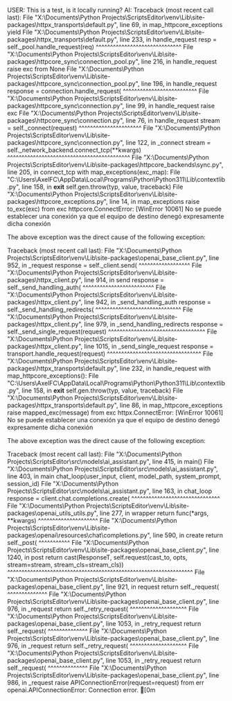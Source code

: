 USER: This is a test, is it locally running?
AI: Traceback (most recent call last):
  File "X:\Documents\Python Projects\ScriptsEditor\venv\Lib\site-packages\httpx\_transports\default.py", line 69, in map_httpcore_exceptions
    yield
  File "X:\Documents\Python Projects\ScriptsEditor\venv\Lib\site-packages\httpx\_transports\default.py", line 233, in handle_request
    resp = self._pool.handle_request(req)
           ^^^^^^^^^^^^^^^^^^^^^^^^^^^^^^
  File "X:\Documents\Python Projects\ScriptsEditor\venv\Lib\site-packages\httpcore\_sync\connection_pool.py", line 216, in handle_request
    raise exc from None
  File "X:\Documents\Python Projects\ScriptsEditor\venv\Lib\site-packages\httpcore\_sync\connection_pool.py", line 196, in handle_request
    response = connection.handle_request(
               ^^^^^^^^^^^^^^^^^^^^^^^^^^
  File "X:\Documents\Python Projects\ScriptsEditor\venv\Lib\site-packages\httpcore\_sync\connection.py", line 99, in handle_request
    raise exc
  File "X:\Documents\Python Projects\ScriptsEditor\venv\Lib\site-packages\httpcore\_sync\connection.py", line 76, in handle_request
    stream = self._connect(request)
             ^^^^^^^^^^^^^^^^^^^^^^
  File "X:\Documents\Python Projects\ScriptsEditor\venv\Lib\site-packages\httpcore\_sync\connection.py", line 122, in _connect
    stream = self._network_backend.connect_tcp(**kwargs)
             ^^^^^^^^^^^^^^^^^^^^^^^^^^^^^^^^^^^^^^^^^^^
  File "X:\Documents\Python Projects\ScriptsEditor\venv\Lib\site-packages\httpcore\_backends\sync.py", line 205, in connect_tcp
    with map_exceptions(exc_map):
  File "C:\Users\AxelFC\AppData\Local\Programs\Python\Python311\Lib\contextlib.py", line 158, in __exit__
    self.gen.throw(typ, value, traceback)
  File "X:\Documents\Python Projects\ScriptsEditor\venv\Lib\site-packages\httpcore\_exceptions.py", line 14, in map_exceptions
    raise to_exc(exc) from exc
httpcore.ConnectError: [WinError 10061] No se puede establecer una conexión ya que el equipo de destino denegó expresamente dicha conexión

The above exception was the direct cause of the following exception:

Traceback (most recent call last):
  File "X:\Documents\Python Projects\ScriptsEditor\venv\Lib\site-packages\openai\_base_client.py", line 952, in _request
    response = self._client.send(
               ^^^^^^^^^^^^^^^^^^
  File "X:\Documents\Python Projects\ScriptsEditor\venv\Lib\site-packages\httpx\_client.py", line 914, in send
    response = self._send_handling_auth(
               ^^^^^^^^^^^^^^^^^^^^^^^^^
  File "X:\Documents\Python Projects\ScriptsEditor\venv\Lib\site-packages\httpx\_client.py", line 942, in _send_handling_auth
    response = self._send_handling_redirects(
               ^^^^^^^^^^^^^^^^^^^^^^^^^^^^^^
  File "X:\Documents\Python Projects\ScriptsEditor\venv\Lib\site-packages\httpx\_client.py", line 979, in _send_handling_redirects
    response = self._send_single_request(request)
               ^^^^^^^^^^^^^^^^^^^^^^^^^^^^^^^^^^
  File "X:\Documents\Python Projects\ScriptsEditor\venv\Lib\site-packages\httpx\_client.py", line 1015, in _send_single_request
    response = transport.handle_request(request)
               ^^^^^^^^^^^^^^^^^^^^^^^^^^^^^^^^^
  File "X:\Documents\Python Projects\ScriptsEditor\venv\Lib\site-packages\httpx\_transports\default.py", line 232, in handle_request
    with map_httpcore_exceptions():
  File "C:\Users\AxelFC\AppData\Local\Programs\Python\Python311\Lib\contextlib.py", line 158, in __exit__
    self.gen.throw(typ, value, traceback)
  File "X:\Documents\Python Projects\ScriptsEditor\venv\Lib\site-packages\httpx\_transports\default.py", line 86, in map_httpcore_exceptions
    raise mapped_exc(message) from exc
httpx.ConnectError: [WinError 10061] No se puede establecer una conexión ya que el equipo de destino denegó expresamente dicha conexión

The above exception was the direct cause of the following exception:

Traceback (most recent call last):
  File "X:\Documents\Python Projects\ScriptsEditor\src\models\ai_assistant.py", line 415, in <module>
    main()
  File "X:\Documents\Python Projects\ScriptsEditor\src\models\ai_assistant.py", line 403, in main
    chat_loop(user_input, client, model_path, system_prompt, session_id)
  File "X:\Documents\Python Projects\ScriptsEditor\src\models\ai_assistant.py", line 163, in chat_loop
    response = client.chat.completions.create(
               ^^^^^^^^^^^^^^^^^^^^^^^^^^^^^^^
  File "X:\Documents\Python Projects\ScriptsEditor\venv\Lib\site-packages\openai\_utils\_utils.py", line 277, in wrapper
    return func(*args, **kwargs)
           ^^^^^^^^^^^^^^^^^^^^^
  File "X:\Documents\Python Projects\ScriptsEditor\venv\Lib\site-packages\openai\resources\chat\completions.py", line 590, in create
    return self._post(
           ^^^^^^^^^^^
  File "X:\Documents\Python Projects\ScriptsEditor\venv\Lib\site-packages\openai\_base_client.py", line 1240, in post
    return cast(ResponseT, self.request(cast_to, opts, stream=stream, stream_cls=stream_cls))
                           ^^^^^^^^^^^^^^^^^^^^^^^^^^^^^^^^^^^^^^^^^^^^^^^^^^^^^^^^^^^^^^^^^
  File "X:\Documents\Python Projects\ScriptsEditor\venv\Lib\site-packages\openai\_base_client.py", line 921, in request
    return self._request(
           ^^^^^^^^^^^^^^
  File "X:\Documents\Python Projects\ScriptsEditor\venv\Lib\site-packages\openai\_base_client.py", line 976, in _request
    return self._retry_request(
           ^^^^^^^^^^^^^^^^^^^^
  File "X:\Documents\Python Projects\ScriptsEditor\venv\Lib\site-packages\openai\_base_client.py", line 1053, in _retry_request
    return self._request(
           ^^^^^^^^^^^^^^
  File "X:\Documents\Python Projects\ScriptsEditor\venv\Lib\site-packages\openai\_base_client.py", line 976, in _request
    return self._retry_request(
           ^^^^^^^^^^^^^^^^^^^^
  File "X:\Documents\Python Projects\ScriptsEditor\venv\Lib\site-packages\openai\_base_client.py", line 1053, in _retry_request
    return self._request(
           ^^^^^^^^^^^^^^
  File "X:\Documents\Python Projects\ScriptsEditor\venv\Lib\site-packages\openai\_base_client.py", line 986, in _request
    raise APIConnectionError(request=request) from err
openai.APIConnectionError: Connection error.
[0m

